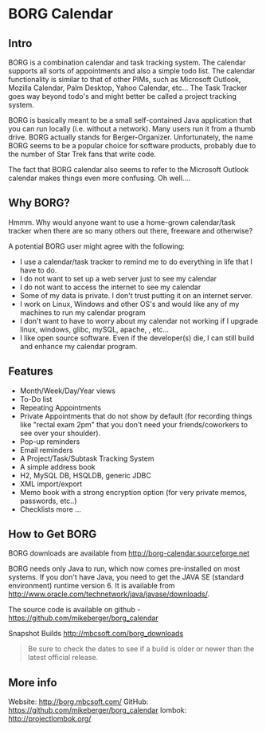 # BORG Calendar

## Intro

BORG is a combination calendar and task tracking system. The calendar supports all sorts of appointments and also a simple todo list. The calendar functionality is similar to that of other PIMs, such as Microsoft Outlook, Mozilla Calendar, Palm Desktop, Yahoo Calendar, etc... The Task Tracker goes way beyond todo's and might better be called a project tracking system.

BORG is basically meant to be a small self-contained Java application that you can run locally (i.e. without a network). Many users run it from a thumb drive. BORG actually stands for Berger-Organizer. Unfortunately, the name BORG seems to be a popular choice for software products, probably due to the number of Star Trek fans that write code.

The fact that BORG calendar also seems to refer to the Microsoft Outlook calendar makes things even more confusing. Oh well....

## Why BORG?
 
Hmmm. Why would anyone want to use a home-grown calendar/task tracker when there are so many others out there, freeware and otherwise?

A potential BORG user might agree with the following: 

* I use a calendar/task tracker to remind me to do everything in life that I have to do.
* I do not want to set up a web server just to see my calendar
* I do not want to access the internet to see my calendar
* Some of my data is private. I don't trust putting it on an internet server.
* I work on Linux, Windows and other OS's and would like any of my machines to run my calendar program
* I don't want to have to worry about my calendar not working if I upgrade linux, windows, glibc, mySQL, apache, <fill in any third-party software that causes things to stop working>, etc...
* I like open source software. Even if the developer(s) die, I can still build and enhance my calendar program.

## Features
 
* Month/Week/Day/Year views
* To-Do list
* Repeating Appointments
* Private Appointments that do not show by default (for recording things like "rectal exam 2pm" that you don't need your friends/coworkers to see over your shoulder).
* Pop-up reminders
* Email reminders
* A Project/Task/Subtask Tracking System
* A simple address book
* H2, MySQL DB, HSQLDB, generic JDBC
* XML import/export
* Memo book with a strong encryption option (for very private memos, passwords, etc..)
* Checklists
more ...

## How to Get BORG
 
BORG downloads are available from http://borg-calendar.sourceforge.net

BORG needs only Java to run, which now comes pre-installed on most systems. If you don't have Java, you need to get the JAVA SE (standard environment) runtime version 6. It is available from http://www.oracle.com/technetwork/java/javase/downloads/.  

The source code is available on github - https://github.com/mikeberger/borg_calendar

Snapshot Builds http://mbcsoft.com/borg_downloads
>Be sure to check the dates to see if a build is older or newer than the latest official release.

## More info
 
Website: http://borg.mbcsoft.com/
GitHub: https://github.com/mikeberger/borg_calendar
lombok: http://projectlombok.org/